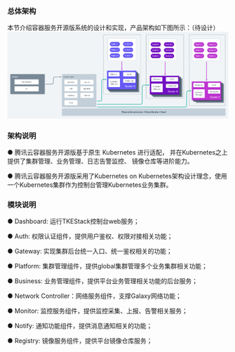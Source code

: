 ### 总体架构
本节介绍容器服务开源版系统的设计和实现，产品架构如下图所示：（待设计）
![](https://github.com/tkestack/tke/blob/master/docs/images/TKEStackHighLevelArchitecture@2x.png?raw=true)



### 架构说明

●   腾讯云容器服务开源版基于原生 Kubernetes 进行适配， 并在Kubernetes之上提供了集群管理、业务管理、日志告警监控、 镜像仓库等进阶能力。

●   腾讯云容器服务开源版采用了Kubernetes on Kubernetes架构设计理念，使用一个Kubernetes集群作为控制台管理Kubernetes业务集群。



### 模块说明

●    Dashboard: 运行TKEStack控制台web服务；

●    Auth: 权限认证组件，提供用户鉴权、权限对接相关功能；

●    Gateway: 实现集群后台统一入口、统一鉴权相关的功能；

●    Platform: 集群管理组件，提供global集群管理多个业务集群相关功能；

●    Business: 业务管理组件，提供平台业务管理相关功能的后台服务；

●    Network Controller：网络服务组件，支撑Galaxy网络功能；

●    Monitor: 监控服务组件，提供监控采集、上报、告警相关服务；

●    Notify: 通知功能组件，提供消息通知相关的功能；

●    Registry: 镜像服务组件，提供平台镜像仓库服务；

